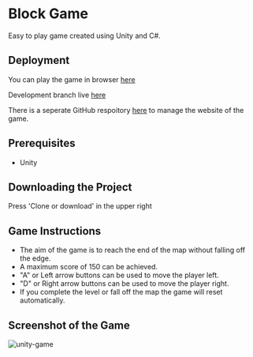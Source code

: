 # Block Game
Easy to play game created using Unity and C#.

## Deployment
You can play the game in browser [here](https://block-game.netlify.app/)

Development branch live [here](https://block-game-develop.netlify.app/)

There is a seperate GitHub respoitory [here](https://github.com/conranpearce/Unity-Block-Game-WebGL) to manage the website of the game.

## Prerequisites
- Unity

## Downloading the Project
Press 'Clone or download' in the upper right

## Game Instructions
- The aim of the game is to reach the end of the map without falling off the edge. 
- A maximum score of 150 can be achieved. 
- "A" or Left arrow buttons can be used to move the player left. 
- "D" or Right arrow buttons can be used to move the player right. 
- If you complete the level or fall off the map the game will reset automatically.

## Screenshot of the Game
![unity-game](https://user-images.githubusercontent.com/54678624/75148603-efe69b80-56f7-11ea-9def-c8580a767728.png)
